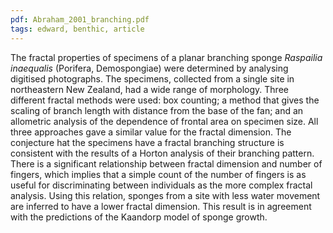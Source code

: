 ```yaml
---
pdf: Abraham_2001_branching.pdf
tags: edward, benthic, article
---
```

The fractal properties of specimens of a planar branching sponge *Raspailia inaequalis* (Porifera, Demospongiae) were determined by analysing digitised photographs. The specimens, collected from a single site in northeastern New Zealand, had a wide range of morphology. Three different fractal methods were used: box counting; a method that gives the scaling of branch length with distance from the base of the fan; and an allometric analysis of the dependence of frontal area on specimen size. All three approaches gave a similar value for the fractal dimension. The conjecture hat the specimens have a fractal branching structure is consistent with the results of a Horton analysis of their branching pattern. There is a significant relationship between fractal dimension and number of fingers, which implies that a simple count of the number of fingers is as useful for discriminating between individuals as the more complex fractal analysis. Using this relation, sponges from a site with less water movement are inferred to have a lower fractal dimension. This result is in agreement with the predictions of the Kaandorp model of sponge growth.

